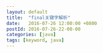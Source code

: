 ```yaml
---
layout: default
title:  "final关键字解析"
date:   2016-07-26 12:00:00 +0800
postId: 2016-07-26-22-00-00
categories: [java]
tags: [keyword, java]
---
```




